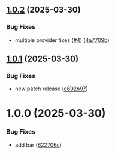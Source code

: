## [1.0.2](https://github.com/IdanAdar/semantic-release-test/compare/v1.0.1...v1.0.2) (2025-03-30)


### Bug Fixes

* multiple provider fixes ([#4](https://github.com/IdanAdar/semantic-release-test/issues/4)) ([4a7709b](https://github.com/IdanAdar/semantic-release-test/commit/4a7709b31c82b285ea8c049ca510f6a68b68b5ab))

## [1.0.1](https://github.com/IdanAdar/semantic-release-test/compare/v1.0.0...v1.0.1) (2025-03-30)


### Bug Fixes

* new patch release ([e692b97](https://github.com/IdanAdar/semantic-release-test/commit/e692b973a343690405a96752cbd15fd9847ee1f3))

# 1.0.0 (2025-03-30)


### Bug Fixes

* add bar ([622706c](https://github.com/IdanAdar/semantic-release-test/commit/622706c76d79382d3c159eeefdddb138b11651b5))
